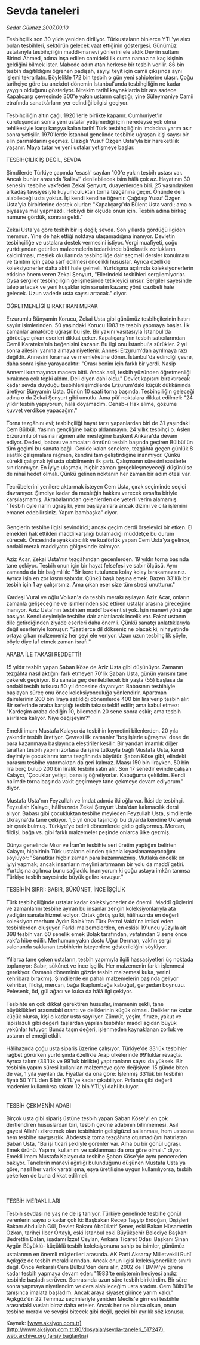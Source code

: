 # Sevda taneleri

*Sedat Gülmez 2007.09.10*

<div class="pNewsDetailMainContent" itemprop="articleBody">
 Tesbihçilik son 30 yılda yeniden diriliyor. Türkustaların binlerce YTL'ye alıcı bulan tesbihleri, sektörün gelecek vaat ettiğinin göstergesi. Günümüz ustalarıyla tesbihçiliğin maddi-manevi yönlerini ele aldık.Devrin sultanı Birinci Ahmed, adına inşa edilen camideki ilk cuma namazına kaç kişinin geldiğini bilmek ister. Mabede adım atan herkese bir tesbih verilir. 86 bin tesbih dağıtıldığını öğrenen padişah, sayıyı teyit için camii çıkışında aynı işlemi tekrarlatır. Böylelikle 172 bin tesbih o gün yeni sahiplerine ulaşır. Çoğu tarihçiye göre bu anekdot dönemin İstanbul'unda tesbihçiliğin ne kadar yaygın olduğunu gösteriyor. Nitekim tarihî kaynaklarda bir ara sadece Kapalıçarşı çevresinde 300'e yakın ustanın çalıştığı; yine Süleymaniye Camii etrafında sanatkârların yer edindiği bilgisi geçiyor.
 <br/>
 <br/>
 Tesbihçiliğin altın çağı, 1920'lerle birlikte kapanır. Cumhuriyet'in kuruluşundan sonra yeni ustalar yetişmediği için neredeyse yok olma tehlikesiyle karşı karşıya kalan tarihî Türk tesbihçiliğinin imdadına yarım asır sonra yetişilir. 1970'lerde İstanbul genelinde tesbihle uğraşan kişi sayısı bir elin parmaklarını geçmez. Elazığlı Yusuf Özgen Usta'yla bir hareketlilik yaşanır. Maya tutar ve yeni ustalar yetişmeye başlar.
 <br/>
 <br/>
 TESBİHÇİLİK İŞ DEĞİL, SEVDA
 <br/>
 <br/>
 Şimdilerde Türkiye çapında 'esaslı' sayılan 100'e yakın tesbih ustası var. Ancak bunlar arasında 'kallavî' denilebilecek isim hâlâ çok az. Hayatının 30 senesini tesbihe vakfeden Zekai Şenyurt, duayenlerden biri. 25 yaşındayken arkadaş tavsiyesiyle kuyumculuktan torna tezgâhına geçer. Önünde ders alabileceği usta yoktur. İşi kendi kendine öğrenir. Çağdaşı Yusuf Özgen Usta'yla birbirlerine destek olurlar: "Kapalıçarşı'da Bülent Usta vardı; ama o piyasaya mal yapmazdı. Hobiydi bir ölçüde onun için. Tesbih adına birkaç numune gördük, sonrası geldi."
 <br/>
 <br/>
 Zekai Usta'ya göre tesbih bir iş değil; sevda. Son yıllarda gördüğü ilgiden memnun. Yine de hak ettiği noktaya ulaşamadığına inanıyor. Devletin tesbihçiliğe ve ustalara destek vermesini istiyor. Vergi muafiyeti, çoğu yurtdışından getirilen malzemelerin tedarikinde bürokratik zorlukların kaldırılması, meslek okullarında tesbihçiliğe dair seçmeli dersler konulması ve tanıtım için çaba sarf edilmesi öncelikli hususlar. Ayrıca özellikle koleksiyonerler daha aktif hale gelmeli. Yurtdışına açılımda koleksiyonerlerin etkisine önem veren Zekai Şenyurt, "Ellerindeki tesbihleri sergilemiyorlar. Oysa sergiler tesbihçiliğin gelişmesinde tetikleyici unsur. Sergiler sayesinde talep artacak ve yeni kuşaklar için sanatın kazanç yönü cazibeli hale gelecek. Uzun vadede usta sayısı artacak." diyor.
 <br/>
 <br/>
 ÖĞRETMENLİĞİ BIRAKTIRAN MERAK
 <br/>
 <br/>
 Erzurumlu Bünyamin Korucu, Zekai Usta gibi günümüz tesbihçilerinin hatırı sayılır isimlerinden. 50 yaşındaki Korucu 1983'te tesbih yapmaya başlar. İlk zamanlar amatörce uğraşır bu işle. Bir yakını vasıtasıyla İstanbul'da görücüye çıkan eserleri dikkat çeker. Kapalıçarşı'nın tesbih satıcılarından Cemil Karateke'nin beğenisini kazanır. Bu ilgi onu İstanbul'a sürükler. 2 yıl sonra ailesini yanına almaya niyetlenir. Annesi Erzurum'dan ayrılmaya razı değildir. Annesini kıramaz ve memleketine döner. İstanbul'da edindiği çevre, daha sonra işine yarayacaktır: "Orası benim için farklı bir yerdi. Nasip Annemi kıramayınca macera bitti. Ancak asıl, tesbih yüzünden öğretmenliği bırakınca çok tepki aldım. Deli diyen dahi oldu." Devlet kapısını bıraktıracak kadar sevda duyduğu tesbihleri şimdilerde Erzurum'daki küçük dükkânında üretiyor Bünyamin Usta. Günün 10 saati torna başında. Tesbihçiliğin geleceği adına o da Zekai Şenyurt gibi umutlu. Ama püf noktalara dikkat edilmeli: "24 yıldır tesbih yapıyorum; hâlâ doyamadım. Cenab-ı Hak elime, gözüme kuvvet verdikçe yapacağım."
 <br/>
 <br/>
 Torna tezgâhını evi; tesbihçiliği hayat tarzı yapanlardan biri de 31 yaşındaki Cem Bülbül. Yaşının gençliğine bakıp aldanmayın. 24 yıllık tesbihçi o. Aslen Erzurumlu olmasına rağmen aile mesleğine başkent Ankara'da devam ediyor. Dedesi, babası ve amcaları ömrünü tesbih başında geçiren Bülbül'ün tüm geçimi bu sanata bağlı. Geride kalan senelere, tezgâhta geçen günlük 8 saatlik çalışmalara rağmen, kendini tam geliştirdiğine inanmıyor. Çünkü sürekli çalışmak iyi usta olabilmenin ilk şartı. Çalışmanın süresini saatlerle sınırlanmıyor. En iyiye ulaşmak, hiçbir zaman gerçekleşmeyeceği düşünülse de nihaî hedef olmalı. Çünkü gelinen noktanın her zaman bir adım ötesi var.
 <br/>
 <br/>
 Tecrübelerini yenilere aktarmak isteyen Cem Usta, çırak seçiminde seçici davranıyor. Şimdiye kadar da mesleğin hakkını verecek evsafta biriyle karşılaşmamış. Akrabalarından gelenlerden de yeterli verim alamamış. "Tesbih öyle narin uğraş ki, yeni başlayanlara ancak dizimi ve cila işlemini emanet edebilirsiniz. Yapım bambaşka" diyor.
 <br/>
 <br/>
 Gençlerin tesbihe ilgisi sevindirici; ancak geçim derdi örseleyici bir etken. El emekleri hak ettikleri maddî karşılığı bulamadığı müddetçe bu durum sürecek. Öncesinde ayakkabıcılık ve kuaförlük yapan Cem Usta'ya gelince, ondaki merak maddiyatın gölgesinde kalmıyor.
 <br/>
 <br/>
 Aziz Acar, Zekai Usta'nın tezgâhından geçenlerden. 19 yıldır torna başında tane çekiyor. Tesbih onun için bir hayat felsefesi ve sabır ölçüsü. Aynı zamanda da bir bağımlılık: "Bir kere tutulunca kolay kolay bırakamazsınız. Ayrıca işin en zor kısmı sabırdır. Çünkü başlı başına emek. Bazen 33'lük bir tesbih için 1 ay çalışırsınız. Ama çıkan eser size tüm stresi unutturur."
 <br/>
 <br/>
 Kardeşi Vural ve oğlu Volkan'a da tesbih merakı aşılayan Aziz Acar, onların zamanla gelişeceğine ve isimlerinden söz ettiren ustalar arasına gireceğine inanıyor. Aziz Usta'nın  tesbihten maddî beklentisi yok. İşin manevî yönü ağır basıyor. Kendi deyimiyle tesbihe dair anlatılacak incelik var. Fakat ustanın dile getirdiğinden ziyade eserleri daha önemli. Çünkü sanatçı anlattıklarıyla değil eserleriyle konuşur: "Saatlerce dil dökseniz ne olacak ki, nihayetinde ortaya çıkan malzemeniz her şeyi ele veriyor. Uzun uzun tesbihçilik şöyle, böyle diye laf etmek zaman israfı."
 <br/>
 <br/>
 ARABA İLE TAKASI REDDETTİ!
 <br/>
 <br/>
 15 yıldır tesbih yapan Şaban Köse de Aziz Usta gibi düşünüyor. Zamanın tezgâhta nasıl aktığını fark etmeyen 70'lik Şaban Usta, günün yarısını tane çekerek geçiriyor. Bu sanata geç denilebilecek bir yaşta (55) başlasa da ondaki tesbih tutkusu 50 yıl öncesine dayanıyor. Babasının tesbihiyle başlayan süreç onu önce koleksiyonculuğa yönlendirir. Apartman dairelerinin 200 bin liraya satıldığı dönemlerde 400 bin lira verip tesbih alır. Bir seferinde araba karşılığı tesbih takası teklif edilir; ama kabul etmez: "Kardeşim araba dediğin 10, bilemedin 20 sene sonra eskir; ama tesbih asırlarca kalıyor. Niye değişeyim?"
 <br/>
 <br/>
 Emekli imam Mustafa Kalaycı da tesbihin kıymetini bilenlerden. 20 yıla yakındır tesbih üretiyor. Çevresi ilk zamanlar 'boş işlerle uğraşma' dese de para kazanmaya başlayınca eleştiriler kesilir. Bir yandan imamlık diğer taraftan tesbih yapımı zorlasa da işine tutkuyla bağlı Mustafa Usta, kendi deyimiyle çocuklarını torna tezgâhında büyütür. Şaban Köse gibi, elindeki parasını tesbihe yatırmaktan da geri kalmaz. Maaşı 150 bin lirayken, 50 bin lira borç bulup 200 bin liralık tesbihi satın alır. Son 17 senedir evinde çalışan Kalaycı, 'Çocuklar yetişti, bana iş öğretiyorlar. Kabuğuma çekildim. Kendi halimde torna başında vakit geçirmeye tane çekmeye devam ediyorum." diyor.
 <br/>
 <br/>
 Mustafa Usta'nın Feyzullah ve İmdat adında iki oğlu var. İkisi de tesbihçi. Feyzullah Kalaycı, hâlihazırda Zekai Şenyurt Usta'dan kakmacılık dersi alıyor. Babası gibi çocukluktan tesbihe meyleden Feyzullah Usta, şimdilerde Ukrayna'da tane çekiyor. 1,5 yıl önce taşındığı bu diyarda kendine Ukraynalı bir çırak bulmuş. Türkiye'ye belirli dönemlerde gidip geliyormuş. Mercan, fildişi, bağa vs. gibi farklı malzemeler peşinde onlarca ülke gezmiş.
 <br/>
 <br/>
 Dünya genelinde Mısır ve İran'ın tesbihte seri üretim yaptığını belirten Kalaycı, hiçbirinin Türk ustaların elinden çıkanla kıyaslanamayacağını söylüyor: "Sanatkâr hiçbir zaman para kazanmazmış. Mutlaka öncelik en iyiyi yapmak; ancak insanların meylini artırmanın bir yolu da maddî getiri. Yurtdışına açılınca bunu sağladık. İnanıyorum ki çoğu ustaya imkân tanınsa Türkiye tesbih sayesinde büyük gelire kavuşur."
 <br/>
 <br/>
 TESBİHİN SIRRI: SABIR, SÜKÛNET, İNCE İŞÇİLİK
 <br/>
 <br/>
 Türk tesbihçiliğinde ustalar kadar koleksiyonerler de önemli. Maddî güçlerini ve zamanlarını tesbihe ayıran bu insanlar zengin koleksiyonlarıyla ata yadigârı sanata hizmet ediyor. Ortak görüş şu ki, hâlihazırda en değerli koleksiyon merhum Aydın Bolak'tan Türk Petrol Vakfı'na intikal eden tesbihlerden oluşuyor. Farklı malzemelerden, en eskisi 19'uncu yüzyıla ait 398 tesbih var. 60 senelik emek Bolak tarafından, vefatından 3 sene önce vakfa hibe edilir. Merhumun yakın dostu Uğur Derman, vakfın sergi salonunda saklanan tesbihlerin isteyenlere gösterildiğini söylüyor.
 <br/>
 <br/>
 Yıllarca tane çeken ustaların, tesbih yapımıyla ilgili hassasiyetleri üç noktada toplanıyor: Sabır, sükûnet ve ince işçilik. Her malzemenin farklı işlenmesi gerekiyor. Osmanlı döneminin gözde tesbih malzemesi kuka, yerini kehribara bırakmış. Şimdilerde en pahalı malzemelerin başında geliyor kehribar, fildişi, mercan, bağa (kaplumbağa kabuğu), gergedan boynuzu. Pelesenk, öd, gül ağacı ve kuka da hâlâ ilgi çekiyor.
 <br/>
 <br/>
 Tesbihte en çok dikkat gerektiren hususlar, imamenin şekli, tane büyüklükleri arasındaki orantı ve deliklerinin küçük olması. Delikler ne kadar küçük olursa, kişi o kadar usta sayılıyor. Zümrüt, yeşim, firuze, yakut ve lapislazuli gibi değerli taşlardan yapılan tesbihler maddî açıdan büyük yekûnlar tutuyor. Bunda taşın değeri, işlenmeden kaynaklanan zorluk ve ustanın el emeği etkili.
 <br/>
 <br/>
 Hâlihazırda çoğu usta sipariş üzerine çalışıyor. Türkiye'de 33'lük tesbihler rağbet görürken yurtdışında özellikle Arap ülkelerinde 99'luklar revaçta. Ayrıca takım (33'lük ve 99'luk birlikte) yaptıranların sayısı da yüksek. Bir tesbihin yapım süresi kullanılan malzemeye göre değişiyor: 15 günde biten de var, 1 yıla yayılan da. Fiyatlar da ona göre: İşlenmiş 33'lük bir tesbihin fiyatı 50 YTL'den 6 bin YTL'ye kadar çıkabiliyor. Pırlanta gibi değerli madenler kullanılırsa rakam 12 bin YTL'yi dahi buluyor.
 <br/>
 <br/>
 <br/>
 TESBİH ÇEKMENİN ADABI
 <br/>
 <br/>
 Birçok usta gibi sipariş üstüne tesbih yapan Şaban Köse'yi en çok dertlendiren hususlardan biri, tesbih çekme adabının bilinmemesi. Asıl gayesi Allah'ı zikretmek olan tesbihlerin gelişigüzel sallanması, hem ustasına hem tesbihe saygısızlık. Abdestsiz torna tezgâhına oturmadığını hatırlatan Şaban Usta, "Bu işi ticarî şekliyle görenler var. Ama bu bir gönül uğraşı. Emek ürünü. Yapımı, kullanımı ve saklanması da ona göre olmalı." diyor. Emekli imam Mustafa Kalaycı da tesbihe Şaban Köse'yle aynı pencereden bakıyor. Tanelerin manevî ağırlığı bulunduğunu düşünen Mustafa Usta'ya göre, nasıl her varlık yaratılışına, eşya üretilişine uygun kullanılıyorsa, tesbih çekerken de buna dikkat edilmeli.
 <br/>
 <br/>
 <br/>
 <br/>
 TESBİH MERAKLILARI
 <br/>
 <br/>
 Tesbih sevdası ne yaş ne de iş tanıyor. Türkiye genelinde tesbihe gönül verenlerin sayısı o kadar çok ki: Başbakan Recep Tayyip Erdoğan, Dışişleri Bakanı Abdullah Gül, Devlet Bakanı Abdüllatif Şener, eski Bakan Hüsamettin Özkan, tarihçi İlber Ortaylı, eski İstanbul eski Büyükşehir Belediye Başkanı Bedrettin Dalan, işadamı İzzet Ceylan, Ankara Ticaret Odası Başkanı Sinan Aygün Büyüklü- küçüklü tesbih koleksiyonuna sahip bu isimler, günümüz ustalarının en önemli müşterileri arasında. AK Parti Aksaray Milletvekili Ruhî Açıkgöz de tesbih meraklılarından. Ancak onun ilgisi koleksiyonerlikle sınırlı değil. Önce Ankaralı Cem Bülbül'den ders alır, 2002'de TBMM'ye girene kadar tesbih yapmaya devam eder: "1983'te eniştemin hediyesi andız tesbihle başladı serüven. Sonrasında uzun süre tesbih biriktirdim. Bir süre sonra yapmaya niyetlendim ve ders alabileceğim usta aradım. Cem Bülbül'le tanışınca imalata başladım. Ancak araya siyaset girince yarım kaldı." Açıkgöz'ün 22 Temmuz seçimleriyle yeniden Meclis'e girmesi tesbihle arasındaki vuslatı biraz daha erteler. Ancak her ne olursa olsun, onun tesbihe merakı ve sevgisi bitecek gibi değil, geçici bir ayrılık söz konusu.
 <br/>
</div>


Kaynak: [www.aksiyon.com.tr](http://www.aksiyon.com.tr:80/dosyalar/sevda-taneleri_517247), [web.archive.org (arşiv bağlantısı)](http://web.archive.org/web/20150914232532/http://www.aksiyon.com.tr:80/dosyalar/sevda-taneleri_517247)
